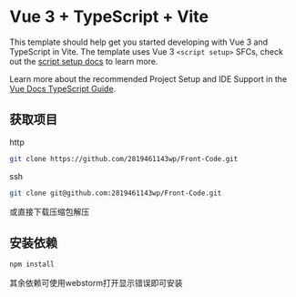 # Vue 3 + TypeScript + Vite

This template should help get you started developing with Vue 3 and TypeScript in Vite. The template uses Vue 3 `<script setup>` SFCs, check out the [script setup docs](https://v3.vuejs.org/api/sfc-script-setup.html#sfc-script-setup) to learn more.

Learn more about the recommended Project Setup and IDE Support in the [Vue Docs TypeScript Guide](https://vuejs.org/guide/typescript/overview.html#project-setup).

## 获取项目

http
```bash
git clone https://github.com/2819461143wp/Front-Code.git
```

ssh
```bash
git clone git@github.com:2819461143wp/Front-Code.git
```

或直接下载压缩包解压

## 安装依赖

```bash
npm install
```

其余依赖可使用webstorm打开显示错误即可安装